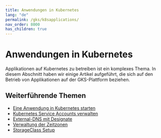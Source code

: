 ```yaml
---
title: Anwendungen in Kubernetes
lang: "de"
permalink: /gks/k8sapplications/
nav_order: 8000
has_children: true
---
```

<!-- LTeX:  language=de-DE -->

# Anwendungen in Kubernetes

Applikationen auf Kubernetes zu betreiben ist ein komplexes Thema. In diesem Abschnitt haben wir einige Artikel aufgeführt, die sich auf den Betrieb von Applikationen auf der GKS-Plattform beziehen.

## Weiterführende Themen

* [Eine Anwendung in Kubernetes starten](/gks/k8sapplications/runningapplications/)
* [Kubernetes Service Accounts verwalten](/gks/k8sapplications/serviceaccounts/)
* [External-DNS mit Designate](/gks/k8sapplications/externaldnsanddesignate/)
* [Verwaltung der Zeitzonen](/gks/k8sapplications/timezones/)
* [StorageClass Setup](/gks/k8sapplications/storageclasses/)
